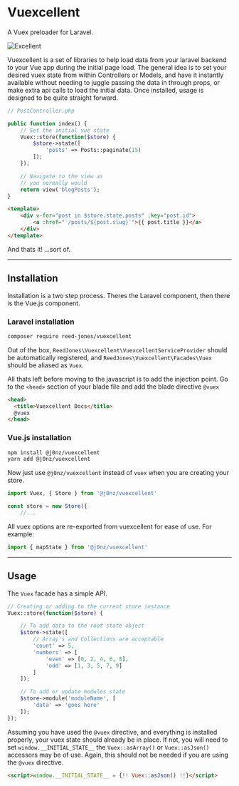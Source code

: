 # Vuexcellent

A Vuex preloader for Laravel.

![Excellent](https://giphygifs.s3.amazonaws.com/media/kUFlw7XaGE36w/giphy.gif)

Vuexcellent is a set of libraries to help load data from your laravel backend to your Vue app during the initial page load. The general idea is to set your desired vuex state from within Controllers or Models, and have it instantly available without needing to juggle passing the data in through props, or make extra api calls to load the initial data. Once installed, usage is designed to be quite straight forward.

```php
// PostController.php

public function index() {
    // Set the initial vue state
    Vuex::store(function($store) {
        $store->state([
            'posts' => Posts::paginate(15)
        ]);
    });

    // Navigate to the view as
    // you normally would
    return view('blogPosts');
}
```

```html
<template>
    <div v-for="post in $store.state.posts" :key="post.id">
        <a :href="`/posts/${post.slug}`">{{ post.title }}</a>
    </div>
</template>
```

And thats it! ...sort of.

---
## Installation
Installation is a two step process. Theres the Laravel component, then there is the Vue.js component.

### Laravel installation

```sh
composer require reed-jones/vuexcellent
```

Out of the box, `ReedJones\Vuexcellent\VuexcellentServiceProvider` should be automatically registered, and `ReedJones\Vuexcellent\Facades\Vuex` should be aliased as `Vuex`.

All thats left before moving to the javascript is to add the injection point. Go to the `<head>` section of your blade file and add the blade directive `@vuex`

```html
<head>
  <title>Vuexcellent Docs</title>
  @vuex
</head>
```

### Vue.js installation

```sh
npm install @j0nz/vuexcellent
yarn add @j0nz/vuexcellent
```

Now just use `@j0nz/vuexcellent` instead of `vuex` when you are creating your store.

```js
import Vuex, { Store } from '@j0nz/vuexcellent'

const store = new Store({
    //...
```

All vuex options are re-exported from vuexcellent for ease of use. For example:

```js
import { mapState } from '@j0nz/vuexcellent'
```

---

## Usage

The `Vuex` facade has a simple API.

```php
// Creating or adding to the current store instance
Vuex::store(function($store) {

    // To add data to the root state object
    $store->state([
        // Array's and Collections are acceptable
        'count' => 5,
        'numbers' => [
            'even' => [0, 2, 4, 6, 8],
            'odd' => [1, 3, 5, 7, 9]
        ]
    ]);

    // To add or update modules state
    $store->module('moduleName', [
        'data' => 'goes here'
    ]);
});
```

Assuming you have used the `@vuex` directive, and everything is installed properly, your vuex state should already be in place. If not, you will need to set `window.__INITIAL_STATE__` the `Vuex::asArray()` or `Vuex::asJson()` accessors may be of use. Again, this should not be needed if you are using the `@vuex` directive.

```html
<script>window.__INITIAL_STATE__ = {!! Vuex::asJson() !!}</script>
```
